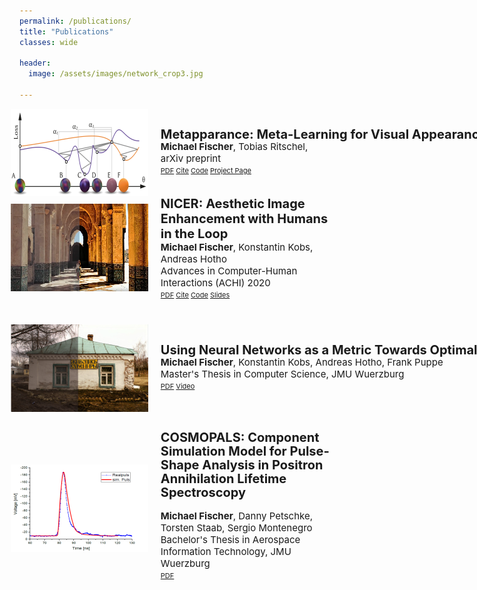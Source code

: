 ```yaml
---
permalink: /publications/
title: "Publications"
classes: wide

header:
  image: /assets/images/network_crop3.jpg

---
```


[comment]: <> (recommended format for thumbnails: 220 x 140 )
[comment]: <> (https://mmistakes.github.io/minimal-mistakes/docs/utility-classes/)
[comment]: <> (https://techforluddites.com/replacing-list-bullets-with-images-using-css/)
[comment]: <> (margin: R, T, B, L)

<ul>
  <li style="display: flex; justify-content: left; align-items: center; margin: 0 0 0 -38px;">
      <img src='/assets/images/metappearance_thumb2.png' style=""/>
      <p style="margin: 0 0 0 20px;"> <span style="font-size: 20px; line-height: .4em; white-space:nowrap"><b>Metapparance: Meta-Learning for Visual Appearance Reproduction</b></span> <br> 
      <span style="font-size: 15px;"><b>Michael Fischer</b>, 
          <a style="text-decoration:none; color:inherit;" href="https://www.homepages.ucl.ac.uk/~ucactri/">Tobias Ritschel</a>, 
      </span> <br>
      <span style="font-size: 15px;">arXiv preprint<br></span> 
      <span style="font-size: 11px;">
        <a style="color:inherit;" href="https://arxiv.org/abs/2204.08993">PDF</a>
        <a style="color:inherit;" href="https://github.com/mfischer-ucl/metappearance#citation">Cite</a>
        <a style="color:inherit;" href="https://github.com/mfischer-ucl/metappearance">Code</a>
        <a style="color:inherit;" href="https://arxiv.org/abs/2204.08993">Project Page</a>
      </span> </p>
  </li>

  <li style="display: flex; justify-content: left; align-items: center; margin: 0 0 0 -38px;">
    <img src='/assets/images/nicer_thumb2.png' style=""/>
    <p style="margin: 0 0 0 20px;"> <span style="font-size: 20px;"><b>NICER: Aesthetic Image Enhancement with Humans in the Loop</b></span> <br> 
      <span style="font-size: 15px;"><b>Michael Fischer</b>, 
        <a style="text-decoration:none; color:inherit;" href="https://www.informatik.uni-wuerzburg.de/datascience/staff/kobs">Konstantin Kobs</a>, 
        <a style="text-decoration:none; color:inherit;" href="https://www.informatik.uni-wuerzburg.de/datascience/staff/hotho">Andreas Hotho</a> </span> <br>
        <span style="font-size: 15px;">Advances in Computer-Human Interactions (ACHI) 2020 <br>
      </span> 
      <span style="font-size: 11px;">
        <a style="color:inherit;" href="https://arxiv.org/abs/2012.01778">PDF</a>
        <a style="color:inherit;" href="https://github.com/mr-Mojo/NICER#bibtex">Cite</a>
        <a style="color:inherit;" href="https://github.com/mr-Mojo/NICER">Code</a>
        <a style="color:inherit;" href="https://pdfs.semanticscholar.org/cfd1/c8d27b6b2d729ff6cd06c07726c1a1adc1b9.pdf">Slides</a>
      </span> 
    </p>
  </li>

  <li style="display: flex; justify-content: left; align-items: center; margin: 40px 0 0 -38px;">
    <img src='/assets/images/thumb_msc2.png' style=""/>
    <p style="margin: 0 0 0 20px;"> <span style="font-size: 20px; line-height: .4em; white-space:nowrap"><b>Using Neural Networks as a Metric Towards Optimal Automated Image Enhancement</b></span> <br>
    <span style="font-size: 15px;"><b>Michael Fischer</b>, 
      <a style="text-decoration:none; color:inherit;" href="https://www.informatik.uni-wuerzburg.de/datascience/staff/kobs">Konstantin Kobs</a>, 
      <a style="text-decoration:none; color:inherit;" href="https://www.informatik.uni-wuerzburg.de/datascience/staff/hotho">Andreas Hotho</a>, 
      <a style="text-decoration:none; color:inherit;" href="https://www.informatik.uni-wuerzburg.de/is/mitarbeiter/puppe-frank">Frank Puppe</a>
    </span> <br>
    <span style="font-size: 15px;">Master's Thesis in Computer Science, JMU Wuerzburg</span> <br> 
    <span style="font-size: 11px;">
      <a style="color:inherit;" href="/assets/msc_thesis.pdf" download="msc_michaelFischer.pdf">PDF</a>
      <a style="color:inherit;" href="https://www.youtube.com/watch?v=7DkAy7NYcu0">Video</a>
    </span> </p>
  </li>

  <li style="display: flex; justify-content: left; align-items: center; margin: 40px 0 0 -38px;">
    <img src='/assets/images/thumb_bsc.png' style=""/>
    <p style="margin: 0 0 0 20px;"> <span style="font-size: 20px; display: block; margin-top: -10px; line-height: 22px"><b>COSMOPALS: Component Simulation Model for Pulse-Shape Analysis in Positron Annihilation Lifetime Spectroscopy</b></span> 
    <br style="display: block; margin-top: -3px">
    <span style="font-size: 15px;"><b>Michael Fischer</b>, 
      Danny Petschke,  
      <a style="text-decoration:none; color:inherit;" href="https://www.chemie.uni-wuerzburg.de/matsyn/mitarbeiter/wissenschaftliches-personal/dr-habil-torsten-em-staab/">Torsten Staab</a>, 
      <a style="text-decoration:none; color:inherit;" href="https://www.informatik.uni-wuerzburg.de/aerospaceinfo/mitarbeiter/montenegro/">Sergio Montenegro</a></span>
    <br style="display: block; margin-top: -3px">
    <span style="font-size: 15px;">Bachelor's Thesis in Aerospace Information Technology, JMU Wuerzburg</span> 
    <br style="display: block; margin-top: -3px"> 
    <span style="font-size: 11px;">
      <a style="color:inherit;" href="/assets/bsc_thesis.pdf" download="bsc_michaelFischer.pdf">PDF</a>
    </span> </p>
  </li>
</ul>


[comment]: <> (output: )

[comment]: <> (  html_document:)

[comment]: <> (     css: /assets/css/bulletpts.css)

[comment]: <> (     self_contained: no)
